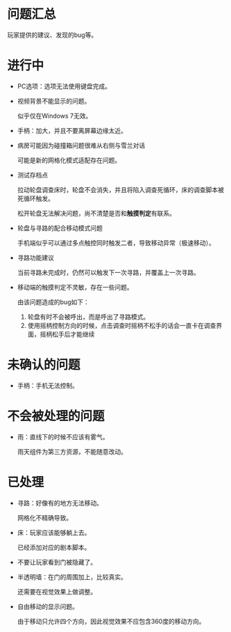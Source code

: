 ﻿# 问题汇总

玩家提供的建议、发现的bug等。

# 进行中

* PC选项：选项无法使用键盘完成。

* 视频背景不能显示的问题。

  似乎仅在Windows 7无效。

* 手柄：加大，并且不要离屏幕边缘太近。

* 病房可能因为碰撞箱问题很难从右侧与雪兰对话

  可能是新的网格化模式适配存在问题。

* 测试存档点

  拉动轮盘调查床时，轮盘不会消失，并且将陷入调查死循环，床的调查脚本被死循环触发。

  松开轮盘无法解决问题，尚不清楚是否和**触摸判定**有联系。

* 轮盘与寻路的配合移动模式问题

  手机端似乎可以通过多点触控同时触发二者，导致移动异常（极速移动）。

* 寻路功能建议

  当前寻路未完成时，仍然可以触发下一次寻路，并覆盖上一次寻路。

* 移动端的触摸判定不灵敏，存在一些问题。

  由该问题造成的bug如下：

  1. 轮盘有时不会被呼出，而是呼出了寻路模式。
  2. 使用摇柄控制方向的时候，点击调查时摇柄不松手的话会一直卡在调查界面，摇柄松手后才能继续

# 未确认的问题

* 手柄：手机无法控制。

# 不会被处理的问题

* 雨：直线下的时候不应该有雾气。

  雨天组件为第三方资源，不能随意改动。

# 已处理

* 寻路：好像有的地方无法移动。

  网格化不精确导致。

* 床：玩家应该能够躺上去。

  已经添加对应的剧本脚本。

* 不要让玩家看到门被隐藏了。

* 半透明墙：在门的周围加上，比较真实。

  还需要在视觉效果上做调整。

* 自由移动的显示问题。

  由于移动只允许四个方向，因此视觉效果不应包含360度的移动方向。
